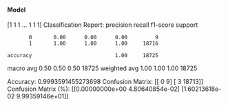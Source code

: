 #### Model
[1 1 1 ... 1 1 1]
Classification Report:
              precision    recall  f1-score   support

           0       0.00      0.00      0.00         9
           1       1.00      1.00      1.00     18716

    accuracy                           1.00     18725
   macro avg       0.50      0.50      0.50     18725
weighted avg       1.00      1.00      1.00     18725

Accuracy: 0.9993591455273698
Confusion Matrix:
[[    0     9]
 [    3 18713]]
Confusion Matrix (%):
[[0.00000000e+00 4.80640854e-02]
 [1.60213618e-02 9.99359146e+01]]
